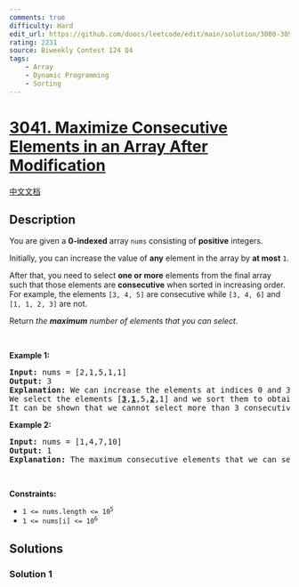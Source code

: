 ```yaml
---
comments: true
difficulty: Hard
edit_url: https://github.com/doocs/leetcode/edit/main/solution/3000-3099/3041.Maximize%20Consecutive%20Elements%20in%20an%20Array%20After%20Modification/README_EN.md
rating: 2231
source: Biweekly Contest 124 Q4
tags:
    - Array
    - Dynamic Programming
    - Sorting
---
```


# [3041. Maximize Consecutive Elements in an Array After Modification](https://leetcode.com/problems/maximize-consecutive-elements-in-an-array-after-modification)

[中文文档](/solution/3000-3099/3041.Maximize%20Consecutive%20Elements%20in%20an%20Array%20After%20Modification/README.md)

## Description

<p>You are given a <strong>0-indexed</strong> array <code>nums</code> consisting of <strong>positive</strong> integers.</p>

<p>Initially, you can increase the value of <strong>any</strong> element in the array by <strong>at most</strong> <code>1</code>.</p>

<p>After that, you need to select <strong>one or more</strong> elements from the final array such that those elements are <strong>consecutive</strong> when sorted in increasing order. For example, the elements <code>[3, 4, 5]</code> are consecutive while <code>[3, 4, 6]</code> and <code>[1, 1, 2, 3]</code> are not.<!-- notionvc: 312f8c5d-40d0-4cd1-96cc-9e96a846735b --></p>

<p>Return <em>the <strong>maximum</strong> number of elements that you can select</em>.</p>

<p>&nbsp;</p>
<p><strong class="example">Example 1:</strong></p>

<pre>
<strong>Input:</strong> nums = [2,1,5,1,1]
<strong>Output:</strong> 3
<strong>Explanation:</strong> We can increase the elements at indices 0 and 3. The resulting array is nums = [3,1,5,2,1].
We select the elements [<u><strong>3</strong></u>,<u><strong>1</strong></u>,5,<u><strong>2</strong></u>,1] and we sort them to obtain [1,2,3], which are consecutive.
It can be shown that we cannot select more than 3 consecutive elements.</pre>

<p><strong class="example">Example 2:</strong></p>

<pre>
<strong>Input:</strong> nums = [1,4,7,10]
<strong>Output:</strong> 1
<strong>Explanation:</strong> The maximum consecutive elements that we can select is 1.
</pre>

<p>&nbsp;</p>
<p><strong>Constraints:</strong></p>

<ul>
	<li><code>1 &lt;= nums.length &lt;= 10<sup>5</sup></code></li>
	<li><code>1 &lt;= nums[i] &lt;= 10<sup>6</sup></code></li>
</ul>

## Solutions

### Solution 1

<!-- tabs:start -->

```python

```

```java

```

```cpp

```

```go

```

<!-- tabs:end -->

<!-- end -->
